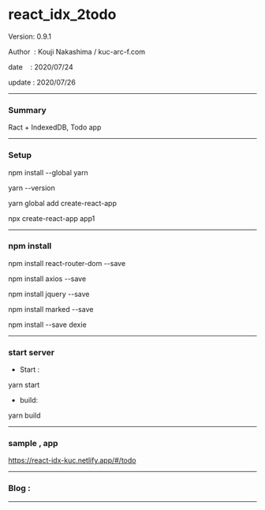 ﻿# react_idx_2todo

 Version: 0.9.1

 Author  : Kouji Nakashima / kuc-arc-f.com

 date    : 2020/07/24

 update  : 2020/07/26 

***
### Summary

Ract + IndexedDB, Todo app


***
### Setup

npm install --global yarn

yarn --version

yarn global add create-react-app

npx create-react-app app1


***
### npm install

npm install react-router-dom --save

npm install axios --save

npm install jquery --save

npm install marked --save

npm install --save dexie

***
### start server
* Start :

yarn start

* build:

yarn build

***
### sample , app

https://react-idx-kuc.netlify.app/#/todo

***
### Blog :


***

